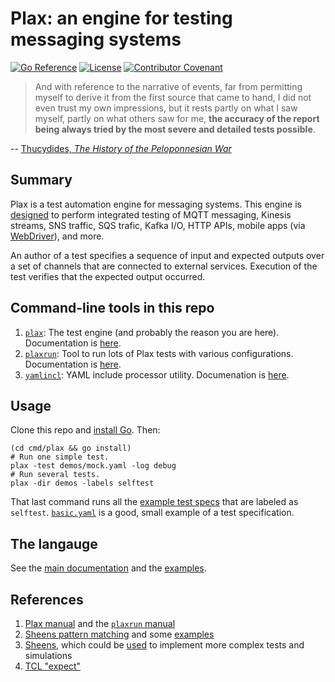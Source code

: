 # Plax: an engine for testing messaging systems

[![Go Reference](https://pkg.go.dev/badge/github.com/Comcast/plax.svg)](https://pkg.go.dev/github.com/Comcast/plax)
[![License](https://img.shields.io/badge/License-Apache%202.0-blue.svg)](http://www.apache.org/licenses/LICENSE-2.0)
[![Contributor Covenant](https://img.shields.io/badge/Contributor%20Covenant-v1.4%20adopted-ff69b4.svg)](CODE_OF_CONDUCT.md)


> And with reference to the narrative of events, far from permitting
> myself to derive it from the first source that came to hand, I did
> not even trust my own impressions, but it rests partly on what I saw
> myself, partly on what others saw for me, **the accuracy of the
> report being always tried by the most severe and detailed tests
> possible**.

-- [Thucydides, _The History of the Peloponnesian
War_](http://classics.mit.edu/Thucydides/pelopwar.1.first.html)


## Summary

Plax is a test automation engine for messaging systems.  This engine
is [designed](chans) to perform integrated testing of MQTT messaging,
Kinesis streams, SNS traffic, SQS trafic, Kafka I/O, HTTP APIs, mobile
apps (via [WebDriver](https://www.w3.org/TR/webdriver/)), and more.

An author of a test specifies a sequence of input and expected outputs
over a set of channels that are connected to external services.
Execution of the test verifies that the expected output occurred.


## Command-line tools in this repo

1. [`plax`](cmd/plax): The test engine (and probably the reason you
   are here).  Documentation is [here](doc/manual.md).
1. [`plaxrun`](cmd/plaxrun): Tool to run lots of Plax tests with
   various configurations.  Documentation is [here](doc/plaxrun.md).
1. [`yamlincl`](cmd/yamlincl): YAML include processor utility.
   Documenation is [here](doc/manual.md#including-yaml-in-other-yaml).


## Usage

Clone this repo and [install Go](https://golang.org/doc/install).
Then:

```Shell
(cd cmd/plax && go install)
# Run one simple test.
plax -test demos/mock.yaml -log debug
# Run several tests.
plax -dir demos -labels selftest
```

That last command runs all the [example test specs](demos) that are
labeled as `selftest`. [`basic.yaml`](demos/basic.yaml) is a good,
small example of a test specification.


## The langauge

See the [main documentation](doc/manual.md) and the [examples](demos).


## References

1. [Plax manual](doc/manual.md) and the [`plaxrun`
   manual](doc/plaxrun.md)
1. [Sheens pattern
   matching](https://github.com/Comcast/sheens#pattern-matching) and
   some
   [examples](https://github.com/Comcast/sheens/blob/master/match/match.md)
1. [Sheens](https://github.com/Comcast/sheens), which could be
   [used](https://github.com/Comcast/sheens/tree/master/sio/siomq) to
   implement more complex tests and simulations
1. [TCL "expect"](https://en.wikipedia.org/wiki/Expect)

